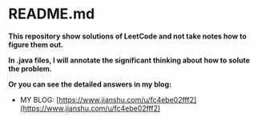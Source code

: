 # README.md

**This repository show solutions of LeetCode and not take notes how to figure them out.**

**In .java files, I will annotate the significant thinking about how to solute the problem.**

**Or you can see the detailed answers in my blog:**



- MY BLOG:    [https://www.jianshu.com/u/fc4ebe02fff2](https://www.jianshu.com/u/fc4ebe02fff2)

